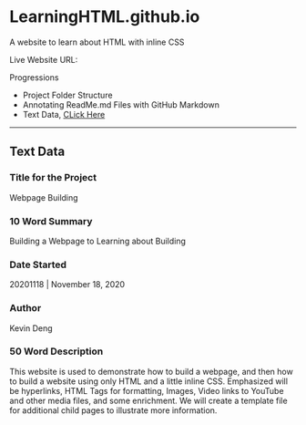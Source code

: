 # LearningHTML.github.io
A website to learn about HTML with inline CSS

Live Website URL:

Progressions
- Project Folder Structure
- Annotating ReadMe.md Files with GitHub Markdown
- Text Data, <a href="">CLick Here</a>

---
## Text Data

### Title for the Project
Webpage Building

### 10 Word Summary
Building a Webpage to Learning about Building

### Date Started
20201118 | November 18, 2020

### Author
Kevin Deng

### 50 Word Description
This website is used to demonstrate how to build a webpage, and then how to build a website using only HTML and a little inline CSS. Emphasized will be hyperlinks, HTML Tags for formatting, Images, Video links to YouTube and other media files, and some enrichment. We will create a template file for additional child pages to illustrate more information.
